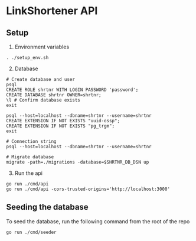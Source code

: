 # LinkShortener API

## Setup

1. Environment variables

```
. ./setup_env.sh
```


2. Database

```
# Create database and user
psql
CREATE ROLE shrtnr WITH LOGIN PASSWORD 'password';
CREATE DATABASE shrtnr OWNER=shrtnr;
\l # Confirm database exists
exit

psql --host=localhost --dbname=shrtnr --username=shrtnr
CREATE EXTENSION IF NOT EXISTS "uuid-ossp";
CREATE EXTENSION IF NOT EXISTS "pg_trgm";
exit
```

```
# Connection string
psql --host=localhost --dbname=shrtnr --username=shrtnr
```

```
# Migrate database
migrate -path=./migrations -database=$SHRTNR_DB_DSN up
```

3. Run the api
```
go run ./cmd/api
go run ./cmd/api -cors-trusted-origins='http://localhost:3000'
```

## Seeding the database

To seed the database, run the following command from the root of the repo
```
go run ./cmd/seeder
```

